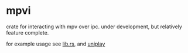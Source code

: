 # mpvi
crate for interacting with mpv over ipc. under development, but relatively
feature complete.

for example usage see
[lib.rs](https://github.com/joleeee/mpvi/blob/master/src/lib.rs#L204), and
[uniplay](https://github.com/joleeee/uniplay)
